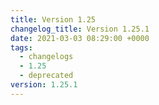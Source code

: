 ```yaml
---
title: Version 1.25
changelog_title: Version 1.25.1
date: 2021-03-03 08:29:00 +0000
tags:
  - changelogs
  - 1.25
  - deprecated
version: 1.25.1
---
```


<script src="https://gist.github.com/spinnaker-release/83c1a4069029bfd79d11ad8e8bf1d326.js?file=1.25.1.md"></script>
<script src="https://gist.github.com/spinnaker-release/83c1a4069029bfd79d11ad8e8bf1d326.js?file=1.25.0.md"></script>
